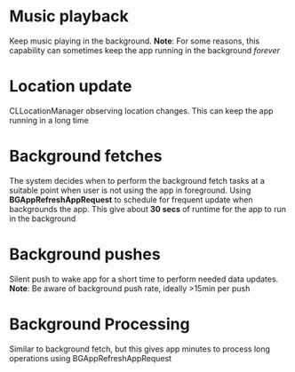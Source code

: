# Music playback
Keep music playing in the background. 
**Note**: For some reasons, this capability can sometimes keep the app running in the background *forever*

# Location update
CLLocationManager observing location changes. This can keep the app running in a long time

# Background fetches
The system decides when to perform the background fetch tasks at a suitable point when user is not using the app in foreground.
Using **BGAppRefreshAppRequest** to schedule for frequent update when backgrounds the app. 
This give about **30 secs** of runtime for the app to run in the background

# Background pushes
Silent push to wake app for a short time to perform needed data updates. 
**Note**: Be aware of background push rate, ideally >15min per push

# Background Processing
Similar to background fetch, but this gives app minutes to process long operations using BGAppRefreshAppRequest
